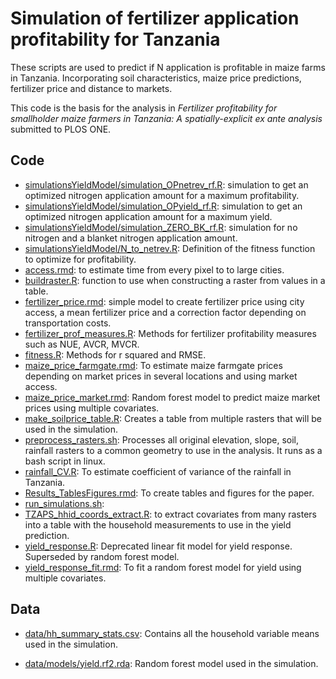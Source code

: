 # Simulation of fertilizer application profitability for Tanzania

These scripts are used to predict if N application is profitable in maize farms in Tanzania. Incorporating soil characteristics, maize price predictions, fertilizer price and distance to markets.

This code is the basis for the analysis in *Fertilizer profitability for smallholder maize farmers in Tanzania: A spatially-explicit ex ante analysis* submitted to PLOS ONE.


## Code

* [simulationsYieldModel/simulation_OPnetrev_rf.R](code/simulationsYieldModel/simulation_OPnetrev_rf.R): simulation to get an optimized nitrogen application amount for a maximum profitability.
* [simulationsYieldModel/simulation_OPyield_rf.R](code/simulationsYieldModel/simulation_OPyield_rf.R): simulation to get an optimized nitrogen application amount for a maximum yield.
* [simulationsYieldModel/simulation_ZERO_BK_rf.R](code/simulationsYieldModel/simulation_ZERO_BK_rf.R): simulation for no nitrogen and a blanket nitrogen application amount.
* [simulationsYieldModel/N_to_netrev.R](code/simulationsYieldModel/N_to_netrev.R): Definition of the fitness function to optimize for profitability.
* [access.rmd](code/access.rmd): to estimate time from every pixel to to large cities.
* [buildraster.R](code/buildraster.R): function to use when constructing a raster from values in a table.
* [fertilizer_price.rmd](code/fertilizer_price.rmd): simple model to create fertilizer price using city access, a mean fertilizer price and a correction factor depending on transportation costs.
* [fertilizer_prof_measures.R](code/fertilizer_prof_measures.R): Methods for fertilizer profitability measures such as NUE, AVCR, MVCR.
* [fitness.R](code/fitness.R): Methods for r squared and RMSE.
* [maize_price_farmgate.rmd](code/maize_price_farmgate.rmd): To estimate maize farmgate prices depending on market prices in several locations and using market access.
* [maize_price_market.rmd](code/maize_price_market.rmd): Random forest model to predict maize market prices using multiple covariates.
* [make_soilprice_table.R](code/make_soilprice_table.R): Creates a table from multiple rasters that will be used in the simulation.
* [preprocess_rasters.sh](code/preprocess_rasters.sh): Processes all original elevation, slope, soil, rainfall rasters to a common geometry to use in the analysis. It runs as a bash script in linux.
* [rainfall_CV.R](code/rainfall_CV.R): To estimate coefficient of variance of the rainfall in Tanzania.
* [Results_TablesFigures.rmd](code/Results_TablesFigures.rmd): To create tables and figures for the paper.
* [run_simulations.sh](code/run_simulations.sh): 
* [TZAPS_hhid_coords_extract.R](code/TZAPS_hhid_coords_extract.R): to extract covariates from many rasters into a table with the household measurements to use in the yield prediction.
* [yield_response.R](code/yield_response.R): Deprecated linear fit model for yield response. Superseded by random forest model.
* [yield_response_fit.rmd](code/yield_response_fit.rmd): To fit a random forest model for yield using multiple covariates.





## Data


* [data/hh_summary_stats.csv](data/hh_summary_stats.csv): Contains all the household variable means used in the simulation.

* [data/models/yield.rf2.rda](data/models/yield.rf2.rda): Random forest model used in the simulation.